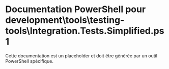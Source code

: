 # Documentation PowerShell pour development\tools\testing-tools\Integration.Tests.Simplified.ps1

Cette documentation est un placeholder et doit être générée par un outil PowerShell spécifique.

